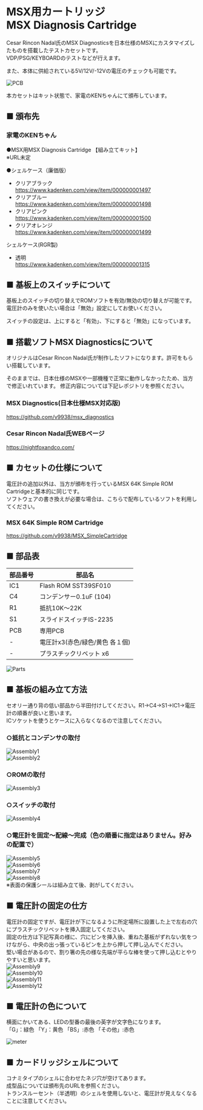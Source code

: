 # MSX用カートリッジ<BR>MSX Diagnosis Cartridge
Cesar Rincon Nadal氏のMSX Diagnosticsを日本仕様のMSXにカスタマイズしたものを搭載したテストカセットです。  
VDP/PSG/KEYBOARDのテストなどが行えます。  

また、本体に供給されている5V/12V/-12Vの電圧のチェックも可能です。

![PCB](./PIC/image1.jpg "PCB")
  
本カセットはキット状態で、家電のKENちゃんにて頒布しています。  

## ■ 頒布先
### 家電のKENちゃん
●MSX用MSX Diagnosis Cartridge 【組み立てキット】  
※URL未定

●シェルケース（廉価版）  
- クリアブラック  
https://www.kadenken.com/view/item/000000001497  
- クリアブルー  
https://www.kadenken.com/view/item/000000001498  
- クリアピンク  
https://www.kadenken.com/view/item/000000001500  
- クリアオレンジ  
https://www.kadenken.com/view/item/000000001499  

シェルケース(RGR製)
- 透明  
https://www.kadenken.com/view/item/000000001315  


## ■ 基板上のスイッチについて	
基板上のスイッチの切り替えでROMソフトを有効/無効の切り替えが可能です。  
電圧計のみを使いたい場合は「無効」設定にしてお使いください。  

スイッチの設定は、上にすると「有効」、下にすると「無効」になっています。  

## ■ 搭載ソフトMSX Diagnosticsについて  
オリジナルはCesar Rincon Nadal氏が制作したソフトになります。許可をもらい搭載しています。  

そのままでは、日本仕様のMSXや一部機種で正常に動作しなかったため、当方で修正いれています。 
修正内容については下記レポジトリを参照ください。  

### MSX Diagnostics(日本仕様MSX対応版)  
https://github.com/v9938/msx_diagnostics

### Cesar Rincon Nadal氏WEBページ
https://nightfoxandco.com/


## ■ カセットの仕様について  
電圧計の追加以外は、当方が頒布を行っているMSX 64K Simple ROM Cartridgeと基本的に同じです。  
ソフトウェアの書き換えが必要な場合は、こちらで配布しているソフトを利用してください。  

### MSX 64K Simple ROM Cartridge  
https://github.com/v9938/MSX_SimpleCartridge  

## ■ 部品表
| 部品番号 | 部品名 |
|---|---|
| IC1  | Flash ROM SST39SF010 |
| C4  | コンデンサー0.1uF (104) |
| R1  | 抵抗10K～22K |
| S1  | スライドスイッチIS-2235 |
| PCB  | 専用PCB |
| -   | 電圧計x3(赤色/緑色/黄色 各１個)|
| -   | プラスチックリベット x6|

![Parts](./PIC/image2.jpg "Parts")

## ■ 基板の組み立て方法
セオリー通り背の低い部品から半田付けしてください。R1->C4->S1->IC1->電圧計の順番が良いと思います。  
ICソケットを使うとケースに入らなくなるので注意してください。  

### ○抵抗とコンデンサの取付  
![Assembly1](./PIC/image3.jpg "Assembly1")  
![Assembly2](./PIC/image4.jpg "Assembly2")  

### ○ROMの取付  
![Assembly3](./PIC/image5.jpg "Assembly3")  

### ○スイッチの取付  
![Assembly4](./PIC/image6.jpg "Assembly4")  


### ○電圧計を固定～配線～完成（色の順番に指定はありません。好みの配置で）  
![Assembly5](./PIC/image7.jpg "Assembly5")  
![Assembly6](./PIC/image8.jpg "Assembly6")  
![Assembly7](./PIC/image9.jpg "Assembly7")  
![Assembly8](./PIC/image10.jpg "Assembly8")  
※表面の保護シールは組み立て後、剥がしてください。


## ■ 電圧計の固定の仕方
電圧計の固定ですが、電圧計が下になるように所定場所に設置した上で左右の穴にプラスチックリベットを挿入固定してください。  
固定の仕方は下記写真の様に、穴にピンを挿入後、重ねた基板がずれない気をつけながら、中央の出っ張っているピンを上から押して押し込んでください。  
堅い場合があるので、割り箸の先の様な先端が平らな棒を使って押し込むとやりやすいと思います。  
![Assembly9](./PIC/image12.jpg "Assembly9")  
![Assembly10](./PIC/image13.jpg "Assembly10")  
![Assembly11](./PIC/image14.jpg "Assembly11")  
![Assembly12](./PIC/image15.jpg "Assembly12")  

## ■ 電圧計の色について
横面にかいてある、LEDの型番の最後の英字が文字色になります。  
「G」：緑色
「Y」：黄色
「BS」:赤色
「その他」:赤色

![meter](./PIC/image11.jpg "meter")  

## ■ カードリッジシェルについて
コナミタイプのシェルに合わせたネジ穴が空けてあります。  
成型品については頒布先のURLを参照ください。  
トランスルーセント（半透明）のシェルを使用しないと、電圧計が見えなくなることに注意してください。  

